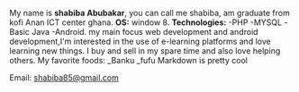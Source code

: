   My name is  __shabiba Abubakar__, you can call me shabiba, am graduate from kofi Anan ICT center ghana.
  **OS:**  window 8.
 **Technologies:**
 -PHP 
 -MYSQL
 -Basic Java
 -Android.
  my main focus web development and android development,I'm interested in the use of e-learning platforms and love learning new things.
I buy and sell in my spare time and also love helping others.
My favorite foods:
_Banku
_fufu
Markdown is pretty cool
  
  Email: shabiba85@gmail.com
